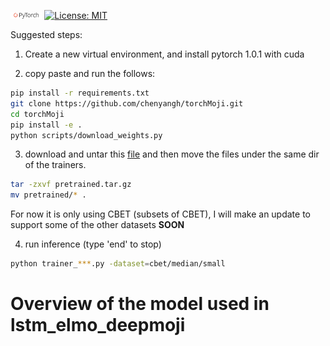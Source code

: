 [<img src="img/pytorch-logo-dark.png" width="10%">](https://pytorch.org/)
[![License: MIT](https://img.shields.io/badge/License-MIT-yellow.svg)](https://opensource.org/licenses/MIT) 


Suggested steps:

1. Create a new virtual environment, and install pytorch 1.0.1 with cuda

2. copy paste and run the follows:
```bash
pip install -r requirements.txt
git clone https://github.com/chenyangh/torchMoji.git
cd torchMoji
pip install -e .
python scripts/download_weights.py
```

3. download and untar this [file](https://drive.google.com/file/d/1_G_nJkWKdsr-LO-uKRcTeT0Wf_uxG0_l/view?usp=sharing) and then move the files under the same dir of the trainers.
```bash
tar -zxvf pretrained.tar.gz
mv pretrained/* . 
```
For now it is only using CBET (subsets of CBET), I will make an update to support some of the other datasets **SOON**

4. run inference (type 'end' to stop)
```bash
python trainer_***.py -dataset=cbet/median/small
```


# Overview of the model used in lstm_elmo_deepmoji
[](img/overview.png)
